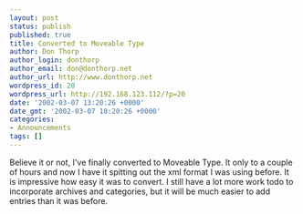 ```yaml
---
layout: post
status: publish
published: true
title: Converted to Moveable Type
author: Don Thorp
author_login: donthorp
author_email: don@donthorp.net
author_url: http://www.donthorp.net
wordpress_id: 20
wordpress_url: http://192.168.123.112/?p=20
date: '2002-03-07 13:20:26 +0000'
date_gmt: '2002-03-07 18:20:26 +0000'
categories:
- Announcements
tags: []
---
```

<p>
Believe it or not, I've finally converted to Moveable Type. It only to a couple of hours and now I have it spitting out the xml format I was using before. It is impressive how easy it was to convert. I still have a lot more work todo to incorporate archives and categories, but it will be much easier to add entries than it was before.</p>
